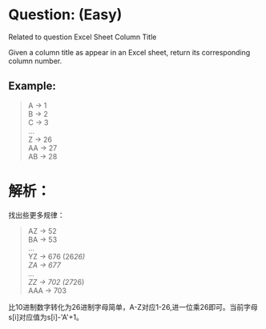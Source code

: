 # Question: (Easy)

Related to question Excel Sheet Column Title

Given a column title as appear in an Excel sheet, return its corresponding column number.

## Example:

>    A -> 1     <br>
>    B -> 2		<br>
>    C -> 3		<br>
>    ...		<br>
>    Z -> 26	<br>
>    AA -> 27	<br>
>    AB -> 28 

# 解析：

找出些更多规律：

>    AZ -> 52 <br>
>    BA -> 53 <br>
>    ...		<br>
>    YZ -> 676 (26*26) <br>
>    ZA -> 677	<br>
>    ...		<br>
>    ZZ -> 702 (27*26) <br>
>    AAA -> 703 <br>

比10进制数字转化为26进制字母简单，A-Z对应1-26,进一位乘26即可。当前字母s[i]对应值为s[i]-'A'+1。